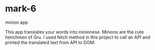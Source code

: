 # mark-6
minion app

This app translates your words into minionese. Minions are the cute henchmen of Gru.
I used fetch method in this project to call an API and printed the translated text from API to DOM.
